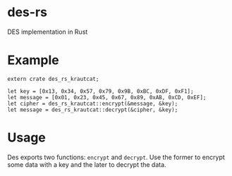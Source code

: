 # des-rs
DES implementation in Rust

# Example

```
extern crate des_rs_krautcat;

let key = [0x13, 0x34, 0x57, 0x79, 0x9B, 0xBC, 0xDF, 0xF1];
let message = [0x01, 0x23, 0x45, 0x67, 0x89, 0xAB, 0xCD, 0xEF];
let cipher = des_rs_krautcat::encrypt(&message, &key);
let message = des_rs_krautcat::decrypt(&cipher, &key);
```

# Usage

Des exports two functions: `encrypt` and `decrypt`.
Use the former to encrypt some data with a key and the later to decrypt the data.
